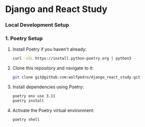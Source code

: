 # Django and React Study

### Local Development Setup

### 1. Poetry Setup
1. Install Poetry if you haven't already:
   ```bash
   curl -sSL https://install.python-poetry.org | python3 -
   ```

2. Clone this repository and navigate to it:
   ```bash
   git clone git@github.com:wolfpedro/django_react_study.git
   ```

3. Install dependencies using Poetry:
   ```bash
   poetry env use 3.11
   poetry install
   ```

4. Activate the Poetry virtual environment:
   ```bash
   poetry shell
   ```